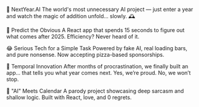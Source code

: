 🧠 NextYear.AI
The world's most unnecessary AI project — just enter a year and watch the magic of addition unfold... slowly. 🕰️

🚀 Predict the Obvious
A React app that spends 15 seconds to figure out what comes after 2025.
Efficiency? Never heard of it.

😂 Serious Tech for a Simple Task
Powered by fake AI, real loading bars, and pure nonsense.
Now accepting pizza-based sponsorships.

🔮 Temporal Innovation
After months of procrastination, we finally built an app... that tells you what year comes next.
Yes, we’re proud. No, we won’t stop.

🧪 "AI" Meets Calendar
A parody project showcasing deep sarcasm and shallow logic.
Built with React, love, and 0 regrets.

